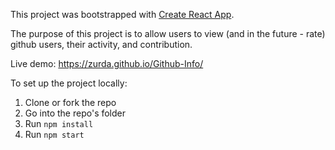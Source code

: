This project was bootstrapped with [Create React App](https://github.com/facebookincubator/create-react-app).

The purpose of this project is to allow users to view (and in the future - rate) github users, their activity, and contribution. 

Live demo: https://zurda.github.io/Github-Info/

To set up the project locally: 

1. Clone or fork the repo 
2. Go into the repo's folder
3. Run `npm install`
4. Run `npm start`


